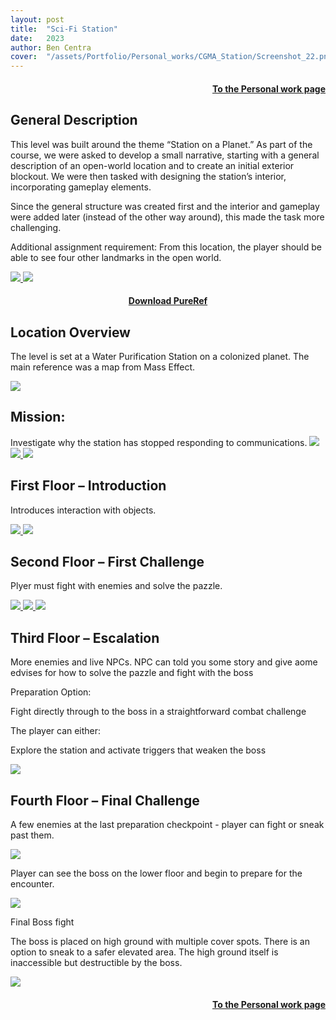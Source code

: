 ```yaml
---
layout: post
title:  "Sci-Fi Station"
date:   2023
author: Ben Centra
cover:  "/assets/Portfolio/Personal_works/CGMA_Station/Screenshot_22.png"
---
```

<div style="text-align: right;">
<h4><a href="/data/Personal_work">To the Personal work page</a></h4>
</div>


<h2>General Description</h2>

This level was built around the theme “Station on a Planet.” As part of the course, we were asked to develop a small narrative, starting with a general description of an open-world location and to create an initial exterior blockout. We were then tasked with designing the station’s interior, incorporating gameplay elements.

Since the general structure was created first and the interior and gameplay were added later (instead of the other way around), this made the task more challenging.

Additional assignment requirement:
From this location, the player should be able to see four other landmarks in the open world.

<a href="/assets/Portfolio/Personal_works/CGMA_Station/Screenshot_8.png" data-lightbox="refs" data-title="Refs">
  <img src="/assets/Portfolio/Personal_works/CGMA_Station/Screenshot_8.png">
</a>

<a href="/assets/Portfolio/Personal_works/CGMA_Station/Screenshot_156.png" data-lightbox="refs" data-title="Refs">
  <img src="/assets/Portfolio/Personal_works/CGMA_Station/Screenshot_156.png">
</a>

<div style="text-align: center;">
<h4><a href="/assets/Sci-Fi.pur">Download PureRef</a></h4>
</div>

<h2>Location Overview</h2>

The level is set at a Water Purification Station on a colonized planet.
The main reference was a map from Mass Effect.

<a href="/assets/Portfolio/Personal_works/CGMA_Station/1.png" data-lightbox="refs" data-title="Refs">
  <img src="/assets/Portfolio/Personal_works/CGMA_Station/1.png">
</a>

<h2>Mission:</h2>
Investigate why the station has stopped responding to communications.

<a href="/assets/Portfolio/Personal_works/CGMA_Station/Screenshot_7.png" data-lightbox="refs" data-title="Refs">
  <img src="/assets/Portfolio/Personal_works/CGMA_Station/Screenshot_7.png">
</a>

<a href="/assets/Portfolio/Personal_works/CGMA_Station/Screenshot_155.png" data-lightbox="refs" data-title="Refs">
  <img src="/assets/Portfolio/Personal_works/CGMA_Station/Screenshot_155.png">
</a>

<a href="/assets/Portfolio/Personal_works/CGMA_Station/Screenshot_6.png" data-lightbox="refs" data-title="Refs">
  <img src="/assets/Portfolio/Personal_works/CGMA_Station/Screenshot_6.png">
</a>

<h2>First Floor – Introduction</h2>

Introduces interaction with objects.

<a href="/assets/Portfolio/Personal_works/CGMA_Station/Screenshot_27.png" data-lightbox="refs" data-title="Refs">
  <img src="/assets/Portfolio/Personal_works/CGMA_Station/Screenshot_27.png">
</a>
<a href="/assets/Portfolio/Personal_works/CGMA_Station/Screenshot_26.png" data-lightbox="refs" data-title="Refs">
  <img src="/assets/Portfolio/Personal_works/CGMA_Station/Screenshot_26.png">
</a>


<h2>Second Floor – First Challenge</h2>

Plyer must fight with enemies and solve the pazzle.

<a href="/assets/Portfolio/Personal_works/CGMA_Station/Screenshot_31.png" data-lightbox="refs" data-title="Refs">
  <img src="/assets/Portfolio/Personal_works/CGMA_Station/Screenshot_31.png">
</a>
<a href="/assets/Portfolio/Personal_works/CGMA_Station/Screenshot_34.png" data-lightbox="refs" data-title="Refs">
  <img src="/assets/Portfolio/Personal_works/CGMA_Station/Screenshot_34.png">
</a>
<a href="/assets/Portfolio/Personal_works/CGMA_Station/Screenshot_36.png" data-lightbox="refs" data-title="Refs">
  <img src="/assets/Portfolio/Personal_works/CGMA_Station/Screenshot_36.png">
</a>

<h2>Third Floor – Escalation</h2>

More enemies and live NPCs. 
NPC can told you some story and give aome edvises for how to solve the pazzle and fight with the boss


Preparation Option:

Fight directly through to the boss in a straightforward combat challenge


The player can either:

Explore the station and activate triggers that weaken the boss

<a href="/assets/Portfolio/Personal_works/CGMA_Station/Screenshot_30.png" data-lightbox="refs" data-title="Refs">
  <img src="/assets/Portfolio/Personal_works/CGMA_Station/Screenshot_30.png">
</a>

<h2>Fourth Floor – Final Challenge</h2>

A few enemies at the last preparation checkpoint - player can fight or sneak past them.
 
<a href="/assets/Portfolio/Personal_works/CGMA_Station/Screenshot_23.png" data-lightbox="refs" data-title="Refs">
  <img src="/assets/Portfolio/Personal_works/CGMA_Station/Screenshot_23.png">
</a>

Player can see the boss on the lower floor and begin to prepare for the encounter.

<a href="/assets/Portfolio/Personal_works/CGMA_Station/Screenshot_38.png" data-lightbox="refs" data-title="Refs">
  <img src="/assets/Portfolio/Personal_works/CGMA_Station/Screenshot_38.png">
</a>

Final Boss fight

The boss is placed on high ground with multiple cover spots.
There is an option to sneak to a safer elevated area.
The high ground itself is inaccessible but destructible by the boss.


<a href="/assets/Portfolio/Personal_works/CGMA_Station/Screenshot_39.png" data-lightbox="refs" data-title="Refs">
  <img src="/assets/Portfolio/Personal_works/CGMA_Station/Screenshot_39.png">
</a>
<div style="text-align: right;">
<h4><a href="/data/Personal_work">To the Personal work page</a></h4>
</div>


